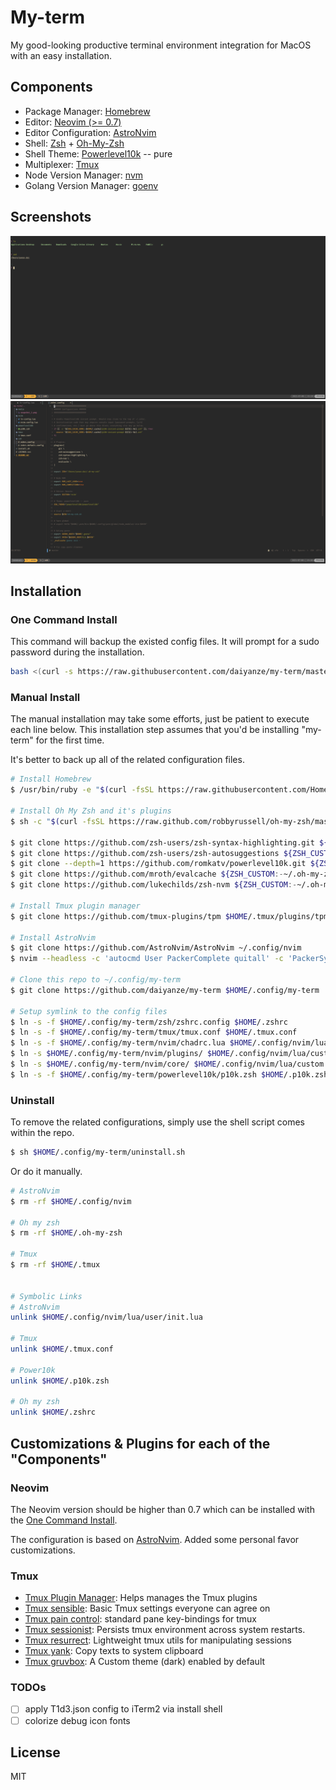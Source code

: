 # My-term

My good-looking productive terminal environment integration for MacOS with an easy installation.

## Components

- Package Manager: [Homebrew](https://brew.sh)
- Editor: [Neovim (>= 0.7)](https://neovim.io)
- Editor Configuration: [AstroNvim](https://github.com/AstroNvim/AstroNvim)
- Shell: [Zsh](https://www.zsh.org) + [Oh-My-Zsh](https://ohmyz.sh)
- Shell Theme: [Powerlevel10k](https://github.com/romkatv/powerlevel10k) -- pure
- Multiplexer: [Tmux](https://github.com/tmux/tmux)
- Node Version Manager: [nvm](https://github.com/nvm-sh/nvm)
- Golang Version Manager: [goenv](https://github.com/syndbg/goenv)

## Screenshots

![snapshot](./media/snapshot_1.png)
![snapshot](./media/snapshot_2.png)

## Installation

### One Command Install

This command will backup the existed config files. It will prompt for a sudo password during the installation.

```sh
bash <(curl -s https://raw.githubusercontent.com/daiyanze/my-term/master/install.sh)
```

### Manual Install

The manual installation may take some efforts, just be patient to execute each line below. This installation step assumes that you'd be installing "my-term" for the first time.

It's better to back up all of the related configuration files.

```sh
# Install Homebrew
$ /usr/bin/ruby -e "$(curl -fsSL https://raw.githubusercontent.com/Homebrew/install/master/install)"

# Install Oh My Zsh and it's plugins
$ sh -c "$(curl -fsSL https://raw.github.com/robbyrussell/oh-my-zsh/master/tools/install.sh)"

$ git clone https://github.com/zsh-users/zsh-syntax-highlighting.git ${ZSH_CUSTOM:-~/.oh-my-zsh/custom}/plugins/zsh-syntax-highlighting
$ git clone https://github.com/zsh-users/zsh-autosuggestions ${ZSH_CUSTOM:-~/.oh-my-zsh/custom}/plugins/zsh-autosuggestions
$ git clone --depth=1 https://github.com/romkatv/powerlevel10k.git ${ZSH_CUSTOM:-$HOME/.oh-my-zsh/custom}/themes/powerlevel10k
$ git clone https://github.com/mroth/evalcache ${ZSH_CUSTOM:-~/.oh-my-zsh/custom}/plugins/evalcache
$ git clone https://github.com/lukechilds/zsh-nvm ${ZSH_CUSTOM:-~/.oh-my-zsh/custom}/plugins/zsh-nvm

# Install Tmux plugin manager
$ git clone https://github.com/tmux-plugins/tpm $HOME/.tmux/plugins/tpm

# Install AstroNvim
$ git clone https://github.com/AstroNvim/AstroNvim ~/.config/nvim
$ nvim --headless -c 'autocmd User PackerComplete quitall' -c 'PackerSync'

# Clone this repo to ~/.config/my-term
$ git clone https://github.com/daiyanze/my-term $HOME/.config/my-term

# Setup symlink to the config files
$ ln -s -f $HOME/.config/my-term/zsh/zshrc.config $HOME/.zshrc
$ ln -s -f $HOME/.config/my-term/tmux/tmux.conf $HOME/.tmux.conf
$ ln -s -f $HOME/.config/my-term/nvim/chadrc.lua $HOME/.config/nvim/lua/custom/chadrc.lua
$ ln -s $HOME/.config/my-term/nvim/plugins/ $HOME/.config/nvim/lua/custom
$ ln -s $HOME/.config/my-term/nvim/core/ $HOME/.config/nvim/lua/custom
$ ln -s -f $HOME/.config/my-term/powerlevel10k/p10k.zsh $HOME/.p10k.zsh
```

### Uninstall

To remove the related configurations, simply use the shell script comes within the repo.

```sh
$ sh $HOME/.config/my-term/uninstall.sh
```

Or do it manually.

```sh
# AstroNvim
$ rm -rf $HOME/.config/nvim

# Oh my zsh
$ rm -rf $HOME/.oh-my-zsh

# Tmux
$ rm -rf $HOME/.tmux


# Symbolic Links
# AstroNvim
unlink $HOME/.config/nvim/lua/user/init.lua

# Tmux 
unlink $HOME/.tmux.conf

# Power10k
unlink $HOME/.p10k.zsh

# Oh my zsh
unlink $HOME/.zshrc
```


## Customizations & Plugins for each of the "Components"

### Neovim

The Neovim version should be higher than 0.7 which can be installed with the [One Command Install](/#one-command-install).

The configuration is based on [AstroNvim](https://github.com/AstroNvim/AstroNvim). Added some personal favor customizations.

### Tmux

- [Tmux Plugin Manager](https://github.com/tmux-plugins/tpm): Helps manages the Tmux plugins
- [Tmux sensible](https://github.com/tmux-plugins/tmux-sensible): Basic Tmux settings everyone can agree on
- [Tmux pain control](https://github.com/tmux-plugins/tmux-pain-control): standard pane key-bindings for tmux
- [Tmux sessionist](https://github.com/tmux-plugins/tmux-sessionist): Persists tmux environment across system restarts.
- [Tmux resurrect](https://github.com/tmux-plugins/tmux-resurrect): Lightweight tmux utils for manipulating sessions
- [Tmux yank](https://github.com/tmux-plugins/tmux-yank): Copy texts to system clipboard
- [Tmux gruvbox](https://github.com/egel/tmux-gruvbox): A Custom theme (dark) enabled by default


### TODOs

- [ ] apply T1d3.json config to iTerm2 via install shell
- [ ] colorize debug icon fonts

## License

MIT
